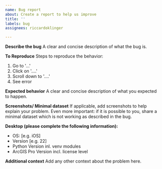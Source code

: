 ```yaml
---
name: Bug report
about: Create a report to help us improve
title: ''
labels: bug
assignees: riccardoklinger

---
```


**Describe the bug**
A clear and concise description of what the bug is.

**To Reproduce**
Steps to reproduce the behavior:
1. Go to '...'
2. Click on '....'
3. Scroll down to '....'
4. See error

**Expected behavior**
A clear and concise description of what you expected to happen.

**Screenshots/ Minimal dataset**
If applicable, add screenshots to help explain your problem. Even more important: if it is possible to you, share a minimal dataset which is not working as described in the bug.

**Desktop (please complete the following information):**
 - OS: [e.g. iOS]
 - Version [e.g. 22]
 - Python Version inl. venv modules
 - ArcGIS Pro Version incl. license level

**Additional context**
Add any other context about the problem here.
